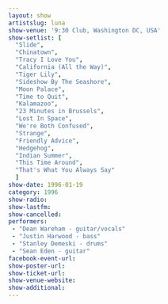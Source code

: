 ```yaml
---
layout: show
artistslug: luna
show-venue: '9:30 Club, Washington DC, USA'
show-setlist: [
  "Slide",
  "Chinatown",
  "Tracy I Love You",
  "California (All the Way)",
  "Tiger Lily",
  "Sideshow By The Seashore",
  "Moon Palace",
  "Time to Quit",
  "Kalamazoo",
  "23 Minutes in Brussels",
  "Lost In Space",
  "We're Both Confused",
  "Strange",
  "Friendly Advice",
  "Hedgehog",
  "Indian Summer",
  "This Time Around",
  "That's What You Always Say"
  ]
show-date: 1996-01-19
category: 1996
show-radio: 
show-lastfm: 
show-cancelled: 
performers: 
 - "Dean Wareham - guitar/vocals"
 - "Justin Harwood - bass"
 - "Stanley Demeski - drums"
 - "Sean Eden - guitar"
facebook-event-url: 
show-poster-url: 
show-ticket-url: 
show-venue-website: 
show-additional: 
---
```


